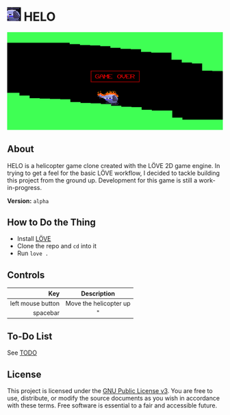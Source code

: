 # ![HELO icon](assets/img/icon_32.png) HELO
![Screenshot of gameplay](assets/img/screenshot.png)
  
## About
HELO is a helicopter game clone created with the LÖVE 2D game engine. In trying to get a feel for the basic LÖVE workflow, I decided to tackle building this project from the ground up. Development for this game is still a work-in-progress.  
  
**Version:** `alpha`  

## How to Do the Thing
- Install [LÖVE](https://www.love2d.org)
- Clone the repo and `cd` into it
- Run `love .`
  


## Controls
| Key                | Description                               |
|-------------------:|:-----------------------------------------:|
| left mouse button  | Move the helicopter up                    |
| spacebar           | "                                         |



## To-Do List
See [TODO](TODO.md)



## License
This project is licensed under the [GNU Public License v3](LICENSE.md). You are free to use, distribute, or modify the source documents as you wish in accordance with these terms. Free software is essential to a fair and accessible future.



